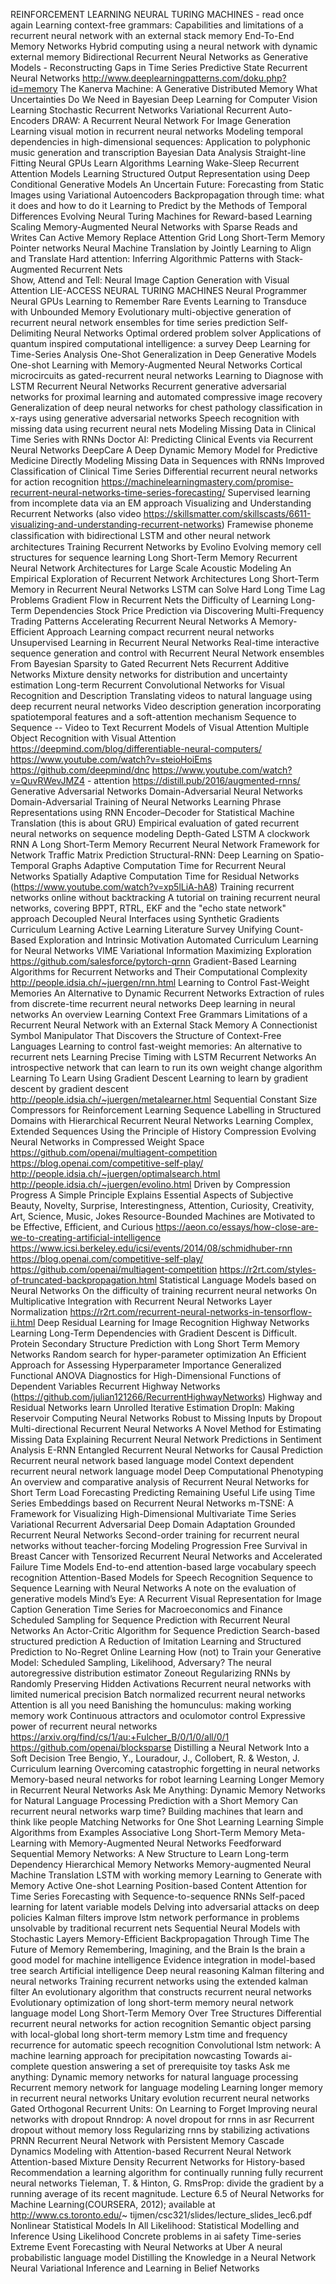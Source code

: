 REINFORCEMENT LEARNING NEURAL TURING MACHINES - read once again
Learning context-free grammars: Capabilities and limitations of a recurrent neural network with an external stack memory
End-To-End Memory Networks
Hybrid computing using a neural network with dynamic external memory
Bidirectional Recurrent Neural Networks as Generative Models - Reconstructing Gaps in Time Series
Predictive State Recurrent Neural Networks
http://www.deeplearningpatterns.com/doku.php?id=memory
The Kanerva Machine: A Generative Distributed Memory
What Uncertainties Do We Need in Bayesian Deep Learning for Computer Vision
Learning Stochastic Recurrent Networks
Variational Recurrent Auto-Encoders
DRAW: A Recurrent Neural Network For Image Generation
Learning visual motion in recurrent neural networks
Modeling temporal dependencies in high-dimensional sequences: Application to polyphonic music generation and transcription
Bayesian Data Analysis Straight-line Fitting
Neural GPUs Learn Algorithms
Learning Wake-Sleep Recurrent Attention Models
Learning Structured Output Representation using Deep Conditional Generative Models
An Uncertain Future: Forecasting from Static Images using Variational Autoencoders
Backpropagation through time: what it does and how to do it
Learning to Predict by the Methods of Temporal Differences
Evolving Neural Turing Machines for Reward-based Learning
Scaling Memory-Augmented Neural Networks with Sparse Reads and Writes
Can Active Memory Replace Attention
Grid Long Short-Term Memory
Pointer networks
Neural Machine Translation by Jointly Learning to Align and Translate
Hard attention: 
Inferring Algorithmic Patterns with Stack-Augmented Recurrent Nets   
Show, Attend and Tell: Neural Image Caption Generation with Visual Attention
LIE-ACCESS NEURAL TURING MACHINES
Neural Programmer
Neural GPUs
Learning to Remember Rare Events
Learning to Transduce with Unbounded Memory
Evolutionary multi-objective generation of recurrent neural network ensembles for time series prediction
Self-Delimiting Neural Networks
Optimal ordered problem solver
Applications of quantum inspired computational intelligence: a survey
Deep Learning for Time-Series Analysis
One-Shot Generalization in Deep Generative Models
One-shot Learning with Memory-Augmented Neural Networks
Cortical microcircuits as gated-recurrent neural networks
Learning to Diagnose with LSTM Recurrent Neural Networks
Recurrent generative adversarial networks for proximal learning and automated compressive image recovery
Generalization of deep neural networks for chest pathology classification in x-rays using generative adversarial networks
Speech recognition with missing data using recurrent neural nets
Modeling Missing Data in Clinical Time Series with RNNs
Doctor AI: Predicting Clinical Events via Recurrent Neural Networks
DeepCare A Deep Dynamic Memory Model for Predictive Medicine
Directly Modeling Missing Data in Sequences with RNNs Improved Classification of Clinical Time Series
Differential recurrent neural networks for action recognition
https://machinelearningmastery.com/promise-recurrent-neural-networks-time-series-forecasting/
Supervised learning from incomplete data via an EM approach
Visualizing and Understanding Recurrent Networks (also video https://skillsmatter.com/skillscasts/6611-visualizing-and-understanding-recurrent-networks)
Framewise phoneme classiﬁcation with bidirectional LSTM and other neural network architectures
Training Recurrent Networks by Evolino
Evolving memory cell structures for sequence learning
Long Short-Term Memory Recurrent Neural Network Architectures for Large Scale Acoustic Modeling
An Empirical Exploration of Recurrent Network Architectures 
Long Short-Term Memory in Recurrent Neural Networks
LSTM can Solve Hard Long Time Lag Problems
Gradient Flow in Recurrent Nets the Difficulty of Learning Long-Term Dependencies
Stock Price Prediction via Discovering Multi-Frequency Trading Patterns
Accelerating Recurrent Neural Networks A Memory-Efficient Approach
Learning compact recurrent neural networks
Unsupervised Learning in Recurrent Neural Networks
Real-time interactive sequence generation and control with Recurrent Neural Network ensembles
From Bayesian Sparsity to Gated Recurrent Nets
Recurrent Additive Networks
Mixture density networks for distribution and uncertainty estimation
Long-term Recurrent Convolutional Networks for Visual Recognition and Description
Translating videos to natural language using deep recurrent neural networks
Video description generation incorporating spatiotemporal features and a soft-attention mechanism
Sequence to Sequence -- Video to Text
Recurrent Models of Visual Attention
Multiple Object Recognition with Visual Attention
https://deepmind.com/blog/differentiable-neural-computers/
https://www.youtube.com/watch?v=steioHoiEms
https://github.com/deepmind/dnc
https://www.youtube.com/watch?v=QuvRWevJMZ4 - attention
https://distill.pub/2016/augmented-rnns/
Generative Adversarial Networks
Domain-Adversarial Neural Networks
Domain-Adversarial Training of Neural Networks
Learning Phrase Representations using RNN Encoder–Decoder for Statistical Machine Translation (this is about GRU)
Empirical evaluation of gated recurrent neural networks on sequence modeling
Depth-Gated LSTM
A clockwork RNN
A Long Short-Term Memory Recurrent Neural Network Framework for Network Traffic Matrix Prediction
Structural-RNN: Deep Learning on Spatio-Temporal Graphs
Adaptive Computation Time for Recurrent Neural Networks
Spatially Adaptive Computation Time for Residual Networks (https://www.youtube.com/watch?v=xp5lLiA-hA8)
Training recurrent networks online without backtracking
A tutorial on training recurrent neural networks, covering BPPT, RTRL, EKF and the "echo state network" approach
Decoupled Neural Interfaces using Synthetic Gradients
Curriculum Learning
Active Learning Literature Survey
Unifying Count-Based Exploration and Intrinsic Motivation
Automated Curriculum Learning for Neural Networks
VIME Variational Information Maximizing Exploration
https://github.com/salesforce/pytorch-qrnn
Gradient-Based Learning Algorithms for Recurrent Networks and Their Computational Complexity
http://people.idsia.ch/~juergen/rnn.html
Learning to Control Fast-Weight Memories An Alternative to Dynamic Recurrent Networks
Extraction of rules from discrete-time recurrent neural networks
Deep learning in neural networks An overview
Learning Context Free Grammars Limitations of a Recurrent Neural Network with an External Stack Memory
A Connectionist Symbol Manipulator That Discovers the Structure of Context-Free Languages
Learning to control fast-weight memories: An alternative to recurrent nets
Learning Precise Timing with LSTM Recurrent Networks
An introspective network that can learn to run its own weight change algorithm
Learning To Learn Using Gradient Descent
Learning to learn by gradient descent by gradient descent
http://people.idsia.ch/~juergen/metalearner.html
Sequential Constant Size Compressors for Reinforcement Learning
Sequence Labelling in Structured Domains with Hierarchical Recurrent Neural Networks
Learning Complex, Extended Sequences Using the Principle of History Compression
Evolving Neural Networks in Compressed Weight Space
https://github.com/openai/multiagent-competition
https://blog.openai.com/competitive-self-play/
http://people.idsia.ch/~juergen/optimalsearch.html
http://people.idsia.ch/~juergen/evolino.html
Driven by Compression Progress A Simple Principle Explains Essential Aspects of Subjective Beauty, Novelty, Surprise, Interestingness, Attention, Curiosity, Creativity, Art, Science, Music, Jokes
Resource-Bounded Machines are Motivated to be Effective, Efficient, and Curious
https://aeon.co/essays/how-close-are-we-to-creating-artificial-intelligence
https://www.icsi.berkeley.edu/icsi/events/2014/08/schmidhuber-rnn
https://blog.openai.com/competitive-self-play/
https://github.com/openai/multiagent-competition
https://r2rt.com/styles-of-truncated-backpropagation.html
Statistical Language Models based on Neural Networks
On the difficulty of training recurrent neural networks
On Multiplicative Integration with Recurrent Neural Networks
Layer Normalization
https://r2rt.com/recurrent-neural-networks-in-tensorflow-ii.html
Deep Residual Learning for Image Recognition
Highway Networks
Learning Long-Term Dependencies with Gradient Descent is Difficult.
Protein Secondary Structure Prediction with Long Short Term Memory Networks
Random search for hyper-parameter optimization
An Efficient Approach for Assessing Hyperparameter Importance
Generalized Functional ANOVA Diagnostics for High-Dimensional Functions of Dependent Variables
Recurrent Highway Networks (https://github.com/julian121266/RecurrentHighwayNetworks)
Highway and Residual Networks learn Unrolled Iterative Estimation
DropIn: Making Reservoir Computing Neural Networks Robust to Missing Inputs by Dropout
Multi-directional Recurrent Neural Networks A Novel Method for Estimating Missing Data
Explaining Recurrent Neural Network Predictions in Sentiment Analysis
E-RNN Entangled Recurrent Neural Networks for Causal Prediction
Recurrent neural network based language model
Context dependent recurrent neural network language model
Deep Computational Phenotyping
An overview and comparative analysis of Recurrent Neural Networks for Short Term Load Forecasting
Predicting Remaining Useful Life using Time Series Embeddings based on Recurrent Neural Networks
m-TSNE: A Framework for Visualizing High-Dimensional Multivariate Time Series
Variational Recurrent Adversarial Deep Domain Adaptation
Grounded Recurrent Neural Networks
Second-order training for recurrent neural networks without teacher-forcing
Modeling Progression Free Survival in Breast Cancer with Tensorized Recurrent Neural Networks and Accelerated Failure Time Models
End-to-end attention-based large vocabulary speech recognition
Attention-Based Models for Speech Recognition
Sequence to Sequence Learning with Neural Networks
A note on the evaluation of generative models
Mind’s Eye: A Recurrent Visual Representation for Image Caption Generation
Time Series for Macroeconomics and Finance
Scheduled Sampling for Sequence Prediction with Recurrent Neural Networks
An Actor-Critic Algorithm for Sequence Prediction
Search-based structured prediction
A Reduction of Imitation Learning and Structured Prediction to No-Regret Online Learning
How (not) to Train your Generative Model: Scheduled Sampling, Likelihood, Adversary?
The neural autoregressive distribution estimator
Zoneout Regularizing RNNs by Randomly Preserving Hidden Activations
Recurrent neural networks with limited numerical precision
Batch normalized recurrent neural networks
Attention is all you need
Banishing the homunculus: making working memory work
Continuous attractors and oculomotor control
Expressive power of recurrent neural networks
https://arxiv.org/find/cs/1/au:+Fulcher_B/0/1/0/all/0/1
https://github.com/openai/blocksparse
Distilling a Neural Network Into a Soft Decision Tree
Bengio, Y., Louradour, J., Collobert, R. & Weston, J. Curriculum learning
Overcoming catastrophic forgetting in neural networks
Memory-based neural networks for robot learning
Learning Longer Memory in Recurrent Neural Networks
Ask Me Anything: Dynamic Memory Networks for Natural Language Processing
Prediction with a Short Memory
Can recurrent neural networks warp time?
Building machines that learn and think like people
Matching Networks for One Shot Learning
Learning Simple Algorithms from Examples
Associative Long Short-Term Memory
Meta-Learning with Memory-Augmented Neural Networks
Feedforward Sequential Memory Networks: A New Structure to Learn Long-term Dependency
Hierarchical Memory Networks
Memory-augmented Neural Machine Translation
LSTM with working memory
Learning to Generate with Memory
Active One-shot Learning
Position-based Content Attention for Time Series Forecasting with Sequence-to-sequence RNNs
Self-paced learning for latent variable models
Delving into adversarial attacks on deep policies
Kalman filters improve lstm network performance in problems unsolvable by traditional recurrent nets
Sequential Neural Models with Stochastic Layers
Memory-Efficient Backpropagation Through Time
The Future of Memory Remembering, Imagining, and the Brain
Is the brain a good model for machine intelligence
Evidence integration in model-based tree search
Artificial intelligence Deep neural reasoning
Kalman filtering and neural networks
Training recurrent networks using the extended kalman filter
An evolutionary algorithm that constructs recurrent neural networks
Evolutionary optimization of long short-term memory neural network language model
Long Short-Term Memory Over Tree Structures
Differential recurrent neural networks for action recognition
Semantic object parsing with local-global long short-term memory
Lstm time and frequency recurrence for automatic speech recognition
Convolutional lstm network: A machine learning approach for precipitation nowcasting
Towards ai-complete question answering a set of prerequisite toy tasks
Ask me anything: Dynamic memory networks for natural language processing
Recurrent memory network for language modeling
Learning longer memory in recurrent neural networks
Unitary evolution recurrent neural networks
Gated Orthogonal Recurrent Units: On Learning to Forget
Improving neural networks with dropout
Rnndrop: A novel dropout for rnns in asr
Recurrent dropout without memory loss
Regularizing rnns by stabilizing activations
PRNN Recurrent Neural Network with Persistent Memory
Cascade Dynamics Modeling with Attention-based Recurrent Neural Network
Attention-based Mixture Density Recurrent Networks for History-based Recommendation
a learning algorithm for continually running fully recurrent neural networks
Tieleman, T. & Hinton, G. RmsProp: divide the gradient by a running average of its recent magnitude. Lecture 6.5 of Neural Networks for Machine Learning(COURSERA, 2012); available at http://www.cs.toronto.edu/~ tijmen/csc321/slides/lecture_slides_lec6.pdf
Nonlinear Statistical Models
In All Likelihood: Statistical Modelling and Inference Using Likelihood
Concrete problems in ai safety
Time-series Extreme Event Forecasting with Neural Networks at Uber
A neural probabilistic language model
Distilling the Knowledge in a Neural Network
Neural Variational Inference and Learning in Belief Networks
